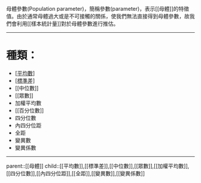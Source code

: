 母體參數(Population parameter)，簡稱參數(parameter)，表示[[母體]]的特徵值。由於通常母體過大或是不可接觸的關係，使我們無法直接得到母體參數，故我們會利用[[樣本統計量]]對於母體參數進行推估。
- - -
# 種類：
- [[平均數]]($\mu$)
- [[標準差]]($\sigma$)
- [[中位數]]
- [[眾數]]
- 加權平均數
- [[百分位數]]
- 四分位數
- 內四分位距
- 全距
- 變異數
- 變異係數
- - -
parent::[[母體]]
child::[[平均數]],[[標準差]],[[中位數]],[[眾數]],[[加權平均數]],[[四分位數]],[[內四分位距]],[[全距]],[[變異數]],[[變異係數]]
